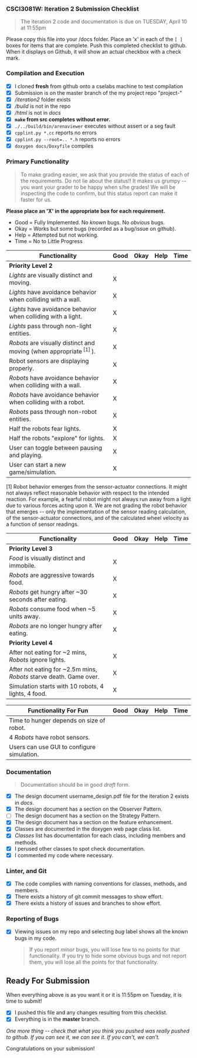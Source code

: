 ### CSCI3081W: Iteration 2 Submission Checklist

> The iteration 2 code and documentation is due on TUESDAY, April 10 at 11:55pm

Please copy this file into your /docs folder. Place an 'x' in each of the `[ ]` boxes for items that are complete. Push this completed checklist to github. When it displays on Github, it will show an actual checkbox with a check mark.

### Compilation and Execution

- [X] I cloned **fresh** from github onto a cselabs machine to test compilation
- [X] Submission is on the master branch of the my project repo "project-<username>"
- [X] _/iteration2_ folder exists
- [X] _/build_ is not in the repo
- [X] _/html_ is not in _docs_
- [X] **__`make` from src completes without error.__**
- [X] `./../build/bin/arenaviewer` executes without assert or a seg fault
- [X] `cpplint.py *.cc` reports no errors
- [X] `cpplint.py --root=.. *.h` reports no errors
- [X] `doxygen docs/Doxyfile` compiles

### Primary Functionality

> To make grading easier, we ask that you provide the status of each of the requirements. Do not lie about the status!! It makes us grumpy -- you want your grader to be happy when s/he grades! We will be inspecting the code to confirm,
but this status report can make it faster for us.

**__Please place an 'X' in the appropriate box for each requirement.__**
- Good = Fully Implemented. No _known_ bugs. No _obvious_ bugs.
- Okay = Works but some bugs (recorded as a bug/issue on github).
- Help = Attempted but not working.
- Time = No to Little Progress

| Functionality | Good | Okay | Help | Time |
| -------- | -------- | -------- | -------- | --------- |
| **__Priority Level 2__** |
| _Lights_ are visually distinct and moving. | X |  |  |  |
| _Lights_ have avoidance behavior when colliding with a wall. | X |  |  |  |
| _Lights_ have avoidance behavior when colliding with a light. | X |  |  |  |
| _Lights_ pass through non-light entities. | X |  |  |  |
| _Robots_ are visually distinct and moving (when appropriate<sup> [1] </sup>). | X |  |  |  |
| Robot sensors are displaying properly. | X |  |  |  |
| _Robots_ have avoidance behavior when colliding with a wall. | X |  |  |  |
| _Robots_ have avoidance behavior when colliding with a robot. | X |  |  |  |
| _Robots_ pass through non-robot entities. | X |  |  |  |
| Half the robots fear lights. | X |  |  |  |
| Half the robots "explore" for lights. | X |  |  |  |
| User can toggle between pausing and playing. | X |  |  |   |
| User can start a new game/simulation. | X |  |  |   |

[1] Robot behavior emerges from the sensor-actuator connections. It might not always reflect reasonable behavior with respect to the intended reaction. For example, a fearful robot might not always run away from a light due to various forces acting upon it. We are not grading the robot behavior that emerges -- only the implementation of the sensor reading calculation, of the sensor-actuator connections, and of the calculated wheel velocity as a function of sensor readings.


| Functionality | Good | Okay | Help | Time |
| -------- | -------- | -------- | -------- | --------- |
| **__Priority Level 3__** |
| _Food_ is visually distinct and immobile. | X |  |  |   |
| _Robots_ are aggressive towards food. | X |  |  |   |
| _Robots_ get hungry after ~30 seconds after eating. | X |  |  |   |
| _Robots_ consume food when ~5 units away. | X |  |  |   |
| _Robots_ are no longer hungry after eating. | X |  |  |  |
| **__Priority Level 4__** |
| After not eating for ~2 mins, _Robots_ ignore lights. | X |  |  |   |
| After not eating for ~2.5m mins, _Robots_ starve death. Game over. | X |  |  |   |
| Simulation starts with 10 robots, 4 lights, 4 food. | X |  |  |  |

| Functionality  **__For Fun__**  | Good | Okay | Help | Time |
| -------- | -------- | -------- | -------- | --------- |
| Time to hunger depends on size of robot. |  |  |  |   |
| 4 _Robots_ have robot sensors. |  |  |  |   |
| Users can use GUI to configure simulation. |  |  |  |   |

### Documentation
> Documentation should be in good _draft_ form.

- [X] The design document username\_design.pdf file for the iteration 2 exists in _docs_.
- [X] The design document has a section on the Observer Pattern.
- [ ] The design document has a section on the Strategy Pattern.
- [X] The design document has a section on the feature enhancement.
- [X] Classes are documented in the doxygen web page class list.
- [X] _Classes_ list has documentation for each class, including members and methods.
- [X] I perused other classes to spot check documentation.
- [X] I commented my code where necessary.

### Linter, and Git
- [X] The code complies with naming conventions for classes, methods, and members.
- [X] There exists a history of git commit messages to show effort.
- [X] There exists a history of issues and branches to show effort.

### Reporting of Bugs
- [X] Viewing issues on my repo and selecting _bug_ label shows all the known bugs in my code.
  > If you report _minor_ bugs, you will lose few to no points for that functionality.
  > If you try to hide some obvious bugs and not report them, you will lose all the points for that functionality.

## Ready For Submission

When everything above is as you want it or it is 11:55pm on Tuesday, it is time to submit!

- [X] I pushed this file and any changes resulting from this checklist.
- [X] Everything is in the **__master__** branch.

_One more thing -- check that what you think you pushed was really pushed to github. If you can see it, we can see it. If you can't, we can't._

Congratulations on your submission!
